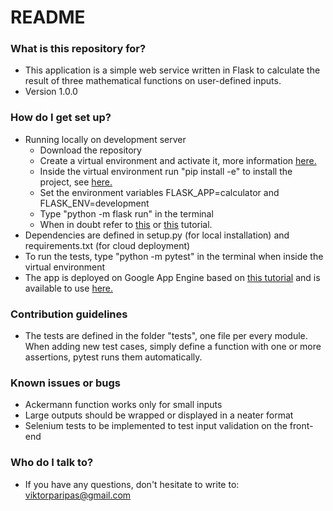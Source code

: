 
# README #



### What is this repository for? ###

* This application is a simple web service written in Flask to calculate the result of three mathematical functions on user-defined inputs.
* Version 1.0.0

### How do I get set up? ###

* Running locally on development server
	* Download the repository
	* Create a virtual environment and activate it, more information [here.](https://flask.palletsprojects.com/en/1.1.x/installation/)
	* Inside the virtual environment run "pip install -e" to install the project, see [here.](https://flask.palletsprojects.com/en/1.1.x/tutorial/install/)
	* Set the environment variables FLASK_APP=calculator and FLASK_ENV=development
	* Type "python -m flask run" in the terminal
	* When in doubt refer to [this](https://flask.palletsprojects.com/en/1.1.x/tutorial/) or [this](https://blog.miguelgrinberg.com/post/the-flask-mega-tutorial-part-i-hello-world) tutorial.
* Dependencies are defined in setup.py (for local installation) and requirements.txt (for cloud deployment)
* To run the tests, type "python -m pytest" in the terminal when inside the virtual environment
* The app is deployed on Google App Engine based on [this tutorial](https://codelabs.developers.google.com/codelabs/cloud-vision-app-engine/) and is available to use [here.](https://ambient-inquiry-271918.appspot.com/) 

### Contribution guidelines ###

* The tests are defined in the folder "tests", one file per every module. When adding new test cases, simply define a function with one or more assertions, pytest runs them automatically.
 ### Known issues or bugs ###

* Ackermann function works only for small inputs
* Large outputs should be wrapped or displayed in a neater format
* Selenium tests to be implemented to test input validation on the front-end

### Who do I talk to? ###

* If you have any questions, don't hesitate to write to: viktorparipas@gmail.com